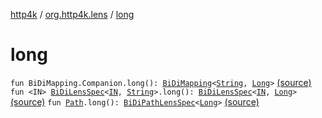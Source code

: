 [http4k](../index.md) / [org.http4k.lens](index.md) / [long](./long.md)

# long

`fun BiDiMapping.Companion.long(): `[`BiDiMapping`](-bi-di-mapping/index.md)`<`[`String`](https://kotlinlang.org/api/latest/jvm/stdlib/kotlin/-string/index.html)`, `[`Long`](https://kotlinlang.org/api/latest/jvm/stdlib/kotlin/-long/index.html)`>` [(source)](https://github.com/http4k/http4k/blob/master/http4k-core/src/main/kotlin/org/http4k/lens/BiDiMapping.kt#L45)
`fun <IN> `[`BiDiLensSpec`](-bi-di-lens-spec/index.md)`<`[`IN`](long.md#IN)`, `[`String`](https://kotlinlang.org/api/latest/jvm/stdlib/kotlin/-string/index.html)`>.long(): `[`BiDiLensSpec`](-bi-di-lens-spec/index.md)`<`[`IN`](long.md#IN)`, `[`Long`](https://kotlinlang.org/api/latest/jvm/stdlib/kotlin/-long/index.html)`>` [(source)](https://github.com/http4k/http4k/blob/master/http4k-core/src/main/kotlin/org/http4k/lens/lensSpec.kt#L219)
`fun `[`Path`](-path/index.md)`.long(): `[`BiDiPathLensSpec`](-bi-di-path-lens-spec/index.md)`<`[`Long`](https://kotlinlang.org/api/latest/jvm/stdlib/kotlin/-long/index.html)`>` [(source)](https://github.com/http4k/http4k/blob/master/http4k-core/src/main/kotlin/org/http4k/lens/path.kt#L100)